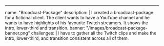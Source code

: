---
name: "Broadcast-Package"
description: |
  I created a broadcast-package for a fictional client. The client wants to have a YouTube channel and he wants to have highlights of his favourite Twitch streamers. It shows the intro, lower-third and transition.
banner: "/images/broadcast-package-banner.png"
challenges: |
  I have to gather all the Twitch clips and make the intro, lower-third, and transition consistent across all of them.
